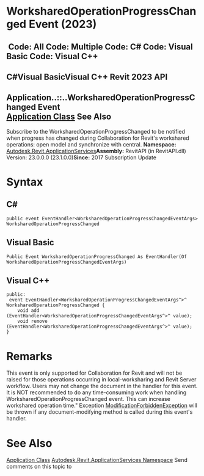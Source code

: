 # WorksharedOperationProgressChanged Event (2023)

﻿
 Code: All Code: Multiple Code: C# Code: Visual Basic Code: Visual C++   
---  
C#Visual BasicVisual C++
Revit 2023 API  
---  
Application..::..WorksharedOperationProgressChanged Event  
[Application Class](94db8ea8-d2c3-5e71-8030-466bcb8e4426.md "Application Class") See Also  
---  
Subscribe to the WorksharedOperationProgressChanged to be notified when progress has changed during Collaboration for Revit's workshared operations: open model and synchronize with central. 
**Namespace:** [Autodesk.Revit.ApplicationServices](91957e18-2935-006c-83ab-3b5b9dbb5928.md "Autodesk.Revit.ApplicationServices Namespace")**Assembly:** RevitAPI (in RevitAPI.dll) Version: 23.0.0.0 (23.1.0.0)**Since:** 2017 Subscription Update 
# Syntax
C#  
---  
```text
public event EventHandler<WorksharedOperationProgressChangedEventArgs> WorksharedOperationProgressChanged
```
  
Visual Basic  
---  
```text
Public Event WorksharedOperationProgressChanged As EventHandler(Of WorksharedOperationProgressChangedEventArgs)
```
  
Visual C++  
---  
```text
public:
 event EventHandler<WorksharedOperationProgressChangedEventArgs^>^ WorksharedOperationProgressChanged {
	void add (EventHandler<WorksharedOperationProgressChangedEventArgs^>^ value);
	void remove (EventHandler<WorksharedOperationProgressChangedEventArgs^>^ value);
}
```
  
# Remarks
This event is only supported for Collaboration for Revit and will not be raised for those operations occurring in local-worksharing and Revit Server workflow. Users may not change the document in the handler for this event. It is NOT recommended to do any time-consuming work when handling WorksharedOperationProgressChanged event. This can increase workshared operation time." Exception [ModificationForbiddenException](53205486-5917-7c33-8e67-e362106ddc97.md "ModificationForbiddenException Class") will be thrown if any document-modifying method is called during this event's handler. 
# See Also
[Application Class](94db8ea8-d2c3-5e71-8030-466bcb8e4426.md "Application Class")
[Autodesk.Revit.ApplicationServices Namespace](91957e18-2935-006c-83ab-3b5b9dbb5928.md "Autodesk.Revit.ApplicationServices Namespace")
Send comments on this topic to 